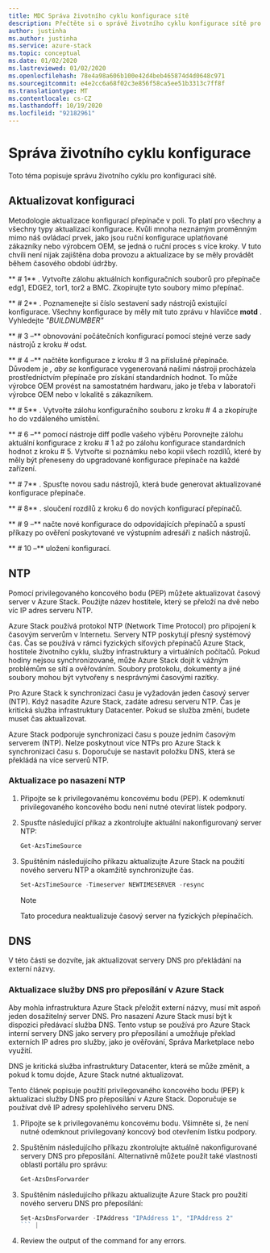 ```yaml
---
title: MDC Správa životního cyklu konfigurace sítě
description: Přečtěte si o správě životního cyklu konfigurace sítě pro zařízení MDC.
author: justinha
ms.author: justinha
ms.service: azure-stack
ms.topic: conceptual
ms.date: 01/02/2020
ms.lastreviewed: 01/02/2020
ms.openlocfilehash: 78e4a98a606b100e42d4beb465874d4d0648c971
ms.sourcegitcommit: e4e2cc6a68f02c3e856f58ca5ee51b3313c7ff8f
ms.translationtype: MT
ms.contentlocale: cs-CZ
ms.lasthandoff: 10/19/2020
ms.locfileid: "92182961"
---
```

# <a name="configuration-lifecycle-management"></a>Správa životního cyklu konfigurace

Toto téma popisuje správu životního cyklu pro konfiguraci sítě.

## <a name="update-configuration"></a>Aktualizovat konfiguraci


Metodologie aktualizace konfigurací přepínače v poli. To platí pro všechny a všechny typy aktualizací konfigurace. Kvůli mnoha neznámým proměnným mimo náš ovládací prvek, jako jsou ruční konfigurace uplatňované zákazníky nebo výrobcem OEM, se jedná o ruční proces s více kroky. V tuto chvíli není nijak zajištěna doba provozu a aktualizace by se měly provádět během časového období údržby.

** \# 1** . Vytvořte zálohu aktuálních konfiguračních souborů pro přepínače edg1, EDGE2, tor1, tor2 a BMC. Zkopírujte tyto soubory mimo přepínač.

** \# 2** . Poznamenejte si číslo sestavení sady nástrojů existující konfigurace.
Všechny konfigurace by měly mít tuto zprávu v hlavičce **motd** . Vyhledejte *"BUILDNUMBER"*

** \# 3 –** obnovování počátečních konfigurací pomocí stejné verze sady nástrojů z kroku \# odst.

** \# 4 –** načtěte konfigurace z kroku \# 3 na příslušné přepínače.
Důvodem je *, aby se* konfigurace vygenerovaná našimi nástroji procházela prostřednictvím přepínače pro získání standardních hodnot. To může výrobce OEM provést na samostatném hardwaru, jako je třeba v laboratoři výrobce OEM nebo v lokalitě s zákazníkem.

** \# 5** . Vytvořte zálohu konfiguračního souboru z kroku \# 4 a zkopírujte ho do vzdáleného umístění.

** \# 6 –** pomocí nástroje diff podle vašeho výběru Porovnejte zálohu aktuální konfigurace z kroku \# 1 až po zálohu konfigurace standardních hodnot z kroku \# 5. Vytvořte si poznámku nebo kopii všech rozdílů, které by měly být přeneseny do upgradované konfigurace přepínače na každé zařízení.

** \# 7** . Spusťte novou sadu nástrojů, která bude generovat aktualizované konfigurace přepínače.

** \# 8** . sloučení rozdílů z kroku 6 do nových konfigurací přepínačů.

** \# 9 –** načte nové konfigurace do odpovídajících přepínačů a spustí příkazy po ověření poskytované ve výstupním adresáři z našich nástrojů.

** \# 10 –** uložení konfigurací.

## <a name="ntp"></a>NTP

Pomocí privilegovaného koncového bodu (PEP) můžete aktualizovat časový server v Azure Stack. Použijte název hostitele, který se přeloží na dvě nebo víc IP adres serveru NTP.

Azure Stack používá protokol NTP (Network Time Protocol) pro připojení k časovým serverům v Internetu. Servery NTP poskytují přesný systémový čas. Čas se používá v rámci fyzických síťových přepínačů Azure Stack, hostitele životního cyklu, služby infrastruktury a virtuálních počítačů. Pokud hodiny nejsou synchronizované, může Azure Stack dojít k vážným problémům se sítí a ověřováním. Soubory protokolu, dokumenty a jiné soubory mohou být vytvořeny s nesprávnými časovými razítky.

Pro Azure Stack k synchronizaci času je vyžadován jeden časový server (NTP).
Když nasadíte Azure Stack, zadáte adresu serveru NTP. Čas je kritická služba infrastruktury Datacenter. Pokud se služba změní, budete muset čas aktualizovat.

Azure Stack podporuje synchronizaci času s pouze jedním časovým serverem (NTP). Nelze poskytnout více NTPs pro Azure Stack k synchronizaci času s. Doporučuje se nastavit položku DNS, která se překládá na více serverů NTP. 


### <a name="update-ntp-post-deployment"></a>Aktualizace po nasazení NTP

1.  Připojte se k privilegovanému koncovému bodu (PEP). K odemknutí privilegovaného koncového bodu není nutné otevírat lístek podpory. 

2.  Spusťte následující příkaz a zkontrolujte aktuální nakonfigurovaný server NTP:

    ```powershell
    Get-AzsTimeSource
    ```

3.  Spuštěním následujícího příkazu aktualizujte Azure Stack na použití nového serveru NTP a okamžitě synchronizujte čas.

    ```powershell
    Set-AzsTimeSource -Timeserver NEWTIMESERVER -resync
    ```

    >[!NOTE] 
    >Tato procedura neaktualizuje časový server na fyzických přepínačích. 


## <a name="dns"></a>DNS

V této části se dozvíte, jak aktualizovat servery DNS pro překládání na externí názvy.

### <a name="update-the-dns-forwarder-in-azure-stack"></a>Aktualizace služby DNS pro přeposílání v Azure Stack

Aby mohla infrastruktura Azure Stack přeložit externí názvy, musí mít aspoň jeden dosažitelný server DNS. Pro nasazení Azure Stack musí být k dispozici předávací služba DNS. Tento vstup se používá pro Azure Stack interní servery DNS jako servery pro přeposílání a umožňuje překlad externích IP adres pro služby, jako je ověřování, Správa Marketplace nebo využití.

DNS je kritická služba infrastruktury Datacenter, která se může změnit, a pokud k tomu dojde, Azure Stack nutné aktualizovat.

Tento článek popisuje použití privilegovaného koncového bodu (PEP) k aktualizaci služby DNS pro přeposílání v Azure Stack. Doporučuje se používat dvě IP adresy spolehlivého serveru DNS.

1.  Připojte se k privilegovanému koncovému bodu. Všimněte si, že není nutné odemknout privilegovaný koncový bod otevřením lístku podpory.

2.  Spuštěním následujícího příkazu zkontrolujte aktuálně nakonfigurované servery DNS pro přeposílání. Alternativně můžete použít také vlastnosti oblasti portálu pro správu:

    ```powershell
    Get-AzsDnsForwarder 
    ```

3.  Spuštěním následujícího příkazu aktualizujte Azure Stack pro použití nového serveru DNS pro přeposílání:

    ```powershell
    Set-AzsDnsForwarder -IPAddress "IPAddress 1", "IPAddress 2"
    ``` |

4.  Review the output of the command for any errors.
